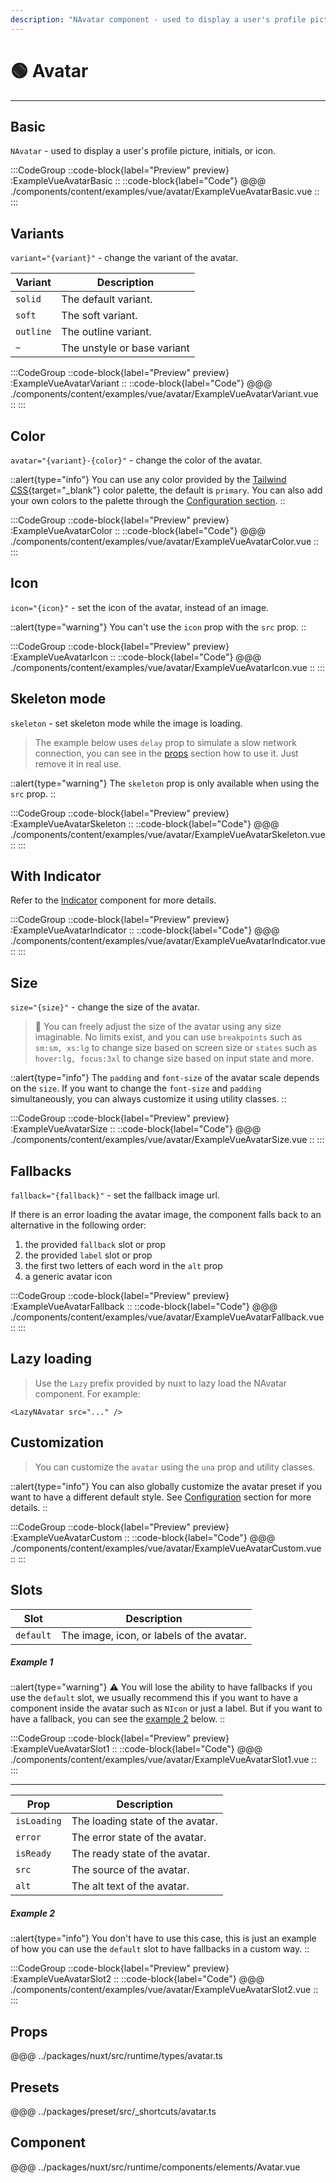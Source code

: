 ```yaml
---
description: "NAvatar component - used to display a user's profile picture, initials, or icon."
---
```


# 🟢 Avatar

---

## Basic

`NAvatar` - used to display a user's profile picture, initials, or icon.

:::CodeGroup
::code-block{label="Preview" preview}
  :ExampleVueAvatarBasic
::
::code-block{label="Code"}
@@@ ./components/content/examples/vue/avatar/ExampleVueAvatarBasic.vue
::
:::

## Variants

`variant="{variant}"` - change the variant of the avatar.

| Variant   | Description                 |
| --------- | --------------------------- |
| `solid`   | The default variant.        |
| `soft`    | The soft variant.           |
| `outline` | The outline variant.        |
| `~`       | The unstyle or base variant |

:::CodeGroup
::code-block{label="Preview" preview}
  :ExampleVueAvatarVariant
::
::code-block{label="Code"}
@@@ ./components/content/examples/vue/avatar/ExampleVueAvatarVariant.vue
::
:::

## Color

`avatar="{variant}-{color}"` - change the color of the avatar.

::alert{type="info"}
You can use any color provided by the [Tailwind CSS](https://tailwindcss.com/docs/customizing-colors){target="_blank"} color palette, the default is `primary`. You can also add your own colors to the palette through the [Configuration section](/guide/getting-started/configuration).
::

:::CodeGroup
::code-block{label="Preview" preview}
  :ExampleVueAvatarColor
::
::code-block{label="Code"}
@@@ ./components/content/examples/vue/avatar/ExampleVueAvatarColor.vue
::
:::

## Icon

`icon="{icon}"` - set the icon of the avatar, instead of an image.

::alert{type="warning"}
You can't use the `icon` prop with the `src` prop.
::

:::CodeGroup
::code-block{label="Preview" preview}
  :ExampleVueAvatarIcon
::
::code-block{label="Code"}
@@@ ./components/content/examples/vue/avatar/ExampleVueAvatarIcon.vue
::
:::

## Skeleton mode

`skeleton` - set skeleton mode while the image is loading.

> The example below uses `delay` prop to simulate a slow network connection, you can see in the [props](#props) section how to use it. Just remove it in real use.

::alert{type="warning"}
The `skeleton` prop is only available when using the `src` prop.
::

:::CodeGroup
::code-block{label="Preview" preview}
  :ExampleVueAvatarSkeleton
::
::code-block{label="Code"}
@@@ ./components/content/examples/vue/avatar/ExampleVueAvatarSkeleton.vue
::
:::

## With Indicator

Refer to the [Indicator](/components/elements/indicator) component for more details.

:::CodeGroup
::code-block{label="Preview" preview}
  :ExampleVueAvatarIndicator
::
::code-block{label="Code"}
@@@ ./components/content/examples/vue/avatar/ExampleVueAvatarIndicator.vue
::
:::

## Size

`size="{size}"` - change the size of the avatar.

> 🚀 You can freely adjust the size of the avatar using any size imaginable. No limits exist, and you can use `breakpoints` such as `sm:sm, xs:lg` to change size based on screen size or `states` such as `hover:lg, focus:3xl` to change size based on input state and more.

::alert{type="info"}
The `padding` and `font-size` of the avatar scale depends on the `size`. If you want to change the `font-size` and `padding` simultaneously, you can always customize it using utility classes.
::

:::CodeGroup
::code-block{label="Preview" preview}
  :ExampleVueAvatarSize
::
::code-block{label="Code"}
@@@ ./components/content/examples/vue/avatar/ExampleVueAvatarSize.vue
::
:::

## Fallbacks

`fallback="{fallback}"` - set the fallback image url.

If there is an error loading the avatar image, the component falls back to an alternative in the following order:

1. the provided `fallback` slot or prop
2. the provided `label` slot or prop
3. the first two letters of each word in the `alt` prop
4. a generic avatar icon

:::CodeGroup
::code-block{label="Preview" preview}
  :ExampleVueAvatarFallback
::
::code-block{label="Code"}
@@@ ./components/content/examples/vue/avatar/ExampleVueAvatarFallback.vue
::
:::

## Lazy loading

> Use the `Lazy` prefix provided by nuxt to lazy load the NAvatar component. For example:

`<LazyNAvatar src="..." />`

## Customization

> You can customize the `avatar` using the `una` prop and utility classes.

::alert{type="info"}
  You can also globally customize the avatar preset if you want to have a different default style. See [Configuration](/guide/getting-started/configuration) section for more details.
::

:::CodeGroup
::code-block{label="Preview" preview}
 :ExampleVueAvatarCustom
::
::code-block{label="Code"}
@@@ ./components/content/examples/vue/avatar/ExampleVueAvatarCustom.vue
::
:::

## Slots

| Slot      | Description                               |
| --------- | ----------------------------------------- |
| `default` | The image, icon, or labels of the avatar. |

##### Example 1

::alert{type="warning"}
⚠️ You will lose the ability to have fallbacks if you use the `default` slot, we usually recommend this if you want to have a component inside the avatar such as `NIcon` or just a label. But if you want to have a fallback, you can see the [example 2](#example-2) below.
::

:::CodeGroup
::code-block{label="Preview" preview}
 :ExampleVueAvatarSlot1
::
::code-block{label="Code"}
@@@ ./components/content/examples/vue/avatar/ExampleVueAvatarSlot1.vue
::
:::

---

| Prop        | Description                      |
| ----------- | -------------------------------- |
| `isLoading` | The loading state of the avatar. |
| `error`     | The error state of the avatar.   |
| `isReady`   | The ready state of the avatar.   |
| `src`       | The source of the avatar.        |
| `alt`       | The alt text of the avatar.      |

##### Example 2

::alert{type="info"}
You don't have to use this case, this is just an example of how you can use the `default` slot to have fallbacks in a custom way.
::

:::CodeGroup
::code-block{label="Preview" preview}
 :ExampleVueAvatarSlot2
::
::code-block{label="Code"}
@@@ ./components/content/examples/vue/avatar/ExampleVueAvatarSlot2.vue
::
:::

## Props
@@@ ../packages/nuxt/src/runtime/types/avatar.ts

## Presets
@@@ ../packages/preset/src/_shortcuts/avatar.ts

## Component
@@@ ../packages/nuxt/src/runtime/components/elements/Avatar.vue
